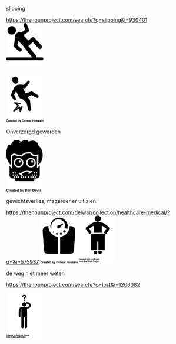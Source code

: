 

[slipping](https://thenounproject.com/search/?q=slipping)

https://thenounproject.com/search/?q=slipping&i=930401  
<img src="slipping_930401_cc.svg" width="20%">

<img src="slip_705414_cc.svg" width="20%">


Onverzorgd geworden

<img src="grubby_274497_cc.svg" width="20%">

gewichtsverlies, magerder er uit zien. 

https://thenounproject.com/delwar/collection/healthcare-medical/?q=&i=575937
<img src="medicalhealth_weegshaal_575937_cc.svg" width="20%">
<img src="weight_loss_20318_cc.svg" width="20%">


de weg niet meer weten

https://thenounproject.com/search/?q=lost&i=1206082

<img src="lostandconfused_1206082_cc.svg" width="20%">
<img src="" width="20%">
<img src="" width="20%">
<img src="" width="20%">
<img src="" width="20%">
